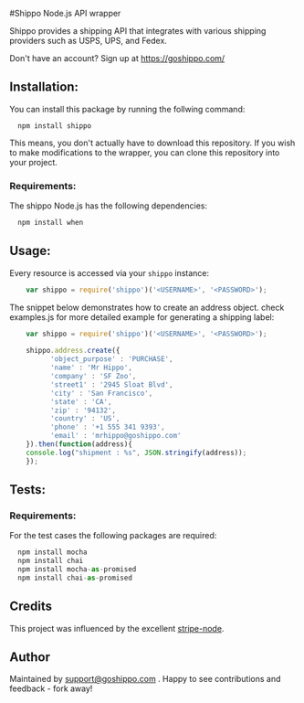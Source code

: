 #Shippo Node.js API wrapper

Shippo provides a shipping API that integrates with various shipping providers such as USPS, UPS, and Fedex. 

Don't have an account? Sign up at https://goshippo.com/



## Installation:
You can install this package by running the follwing command:
```shell
  npm install shippo
```
This means, you don't actually have to download this repository. If you wish to make modifications to the wrapper, you can clone this repository into your project. 

### Requirements:
The shippo Node.js has the following dependencies:
```js
  npm install when
```

## Usage:

Every resource is accessed via your `shippo` instance:

```js
    var shippo = require('shippo')('<USERNAME>', '<PASSWORD>');
```
The snippet below demonstrates how to create an address object. check examples.js for more detailed example for generating a shipping label:

```js
    var shippo = require('shippo')('<USERNAME>', '<PASSWORD>');
    
    shippo.address.create({
          'object_purpose' : 'PURCHASE',
          'name' : 'Mr Hippo',
          'company' : 'SF Zoo',
          'street1' : '2945 Sloat Blvd',
          'city' : 'San Francisco',
          'state' : 'CA',
          'zip' : '94132',
          'country' : 'US',
          'phone' : '+1 555 341 9393',
          'email' : 'mrhippo@goshippo.com'
    }).then(function(address){
    console.log("shipment : %s", JSON.stringify(address));
    });
```

## Tests:
### Requirements:
For the test cases the following packages are required:
```js
  npm install mocha
  npm install chai
  npm install mocha-as-promised
  npm install chai-as-promised
```

## Credits

This project was influenced by the excellent [stripe-node](https://github.com/stripe/stripe-node).
## Author

Maintained by support@goshippo.com . Happy to see
contributions and feedback - fork away!